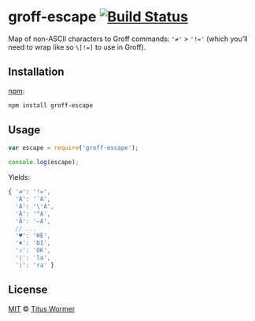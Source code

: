 # groff-escape [![Build Status][build-badge]][build-status]

Map of non-ASCII characters to Groff commands: `'≠'` > `'!='`
(which you’ll need to wrap like so `\[!=]` to use in Groff).

## Installation

[npm][]:

```bash
npm install groff-escape
```

## Usage

```javascript
var escape = require('groff-escape');

console.log(escape);
```

Yields:

```js
{ '≠': '!=',
  'À': '`A',
  'Á': '\'A',
  'Â': '^A',
  'Ã': '~A',
  // ...
  '♥': 'HE',
  '♦': 'DI',
  '✓': 'OK',
  '⟨': 'la',
  '⟩': 'ra' }
```

## License

[MIT][license] © [Titus Wormer][author]

<!-- Definitions -->

[build-badge]: https://img.shields.io/travis/wooorm/groff-escape.svg

[build-status]: https://travis-ci.org/wooorm/groff-escape

[license]: LICENSE

[author]: http://wooorm.com

[npm]: https://docs.npmjs.com/cli/install

